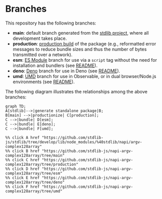 <!--

@license Apache-2.0

Copyright (c) 2022 The Stdlib Authors.

Licensed under the Apache License, Version 2.0 (the "License");
you may not use this file except in compliance with the License.
You may obtain a copy of the License at

    http://www.apache.org/licenses/LICENSE-2.0

Unless required by applicable law or agreed to in writing, software
distributed under the License is distributed on an "AS IS" BASIS,
WITHOUT WARRANTIES OR CONDITIONS OF ANY KIND, either express or implied.
See the License for the specific language governing permissions and
limitations under the License.

-->

# Branches

This repository has the following branches:

-   **main**: default branch generated from the [stdlib project][stdlib-url], where all development takes place.
-   **production**: [production build][production-url] of the package (e.g., reformatted error messages to reduce bundle sizes and thus the number of bytes transmitted over a network).
-   **esm**: [ES Module][esm-url] branch for use via a `script` tag without the need for installation and bundlers (see [README][esm-readme]).
-   **deno**: [Deno][deno-url] branch for use in Deno (see [README][deno-readme]).
-   **umd**: [UMD][umd-url] branch for use in Observable, or in dual browser/Node.js environments (see [README][umd-readme]).

The following diagram illustrates the relationships among the above branches:

```mermaid
graph TD;
A[stdlib]-->|generate standalone package|B;
B[main] -->|productionize| C[production];
C -->|bundle| D[esm];
C -->|bundle| E[deno];
C -->|bundle| F[umd];

%% click A href "https://github.com/stdlib-js/stdlib/tree/develop/lib/node_modules/%40stdlib/napi/argv-complex128array"
%% click B href "https://github.com/stdlib-js/napi-argv-complex128array/tree/main"
%% click C href "https://github.com/stdlib-js/napi-argv-complex128array/tree/production"
%% click D href "https://github.com/stdlib-js/napi-argv-complex128array/tree/esm"
%% click E href "https://github.com/stdlib-js/napi-argv-complex128array/tree/deno"
%% click F href "https://github.com/stdlib-js/napi-argv-complex128array/tree/umd"
```

[stdlib-url]: https://github.com/stdlib-js/stdlib/tree/develop/lib/node_modules/%40stdlib/napi/argv-complex128array
[production-url]: https://github.com/stdlib-js/napi-argv-complex128array/tree/production
[deno-url]: https://github.com/stdlib-js/napi-argv-complex128array/tree/deno
[deno-readme]: https://github.com/stdlib-js/napi-argv-complex128array/blob/deno/README.md
[umd-url]: https://github.com/stdlib-js/napi-argv-complex128array/tree/umd
[umd-readme]: https://github.com/stdlib-js/napi-argv-complex128array/blob/umd/README.md
[esm-url]: https://github.com/stdlib-js/napi-argv-complex128array/tree/esm
[esm-readme]: https://github.com/stdlib-js/napi-argv-complex128array/blob/esm/README.md